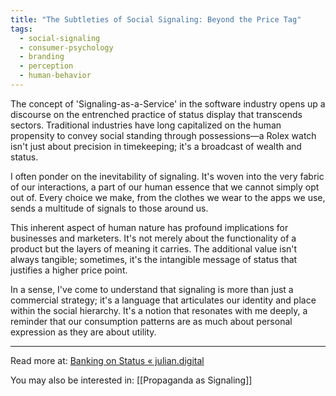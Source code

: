 ```yaml
---
title: "The Subtleties of Social Signaling: Beyond the Price Tag"
tags:
  - social-signaling
  - consumer-psychology
  - branding
  - perception
  - human-behavior
---
```

The concept of 'Signaling-as-a-Service' in the software industry opens up a discourse on the entrenched practice of status display that transcends sectors. Traditional industries have long capitalized on the human propensity to convey social standing through possessions—a Rolex watch isn't just about precision in timekeeping; it's a broadcast of wealth and status.

I often ponder on the inevitability of signaling. It's woven into the very fabric of our interactions, a part of our human essence that we cannot simply opt out of. Every choice we make, from the clothes we wear to the apps we use, sends a multitude of signals to those around us.

This inherent aspect of human nature has profound implications for businesses and marketers. It's not merely about the functionality of a product but the layers of meaning it carries. The additional value isn't always tangible; sometimes, it's the intangible message of status that justifies a higher price point.

In a sense, I've come to understand that signaling is more than just a commercial strategy; it's a language that articulates our identity and place within the social hierarchy. It's a notion that resonates with me deeply, a reminder that our consumption patterns are as much about personal expression as they are about utility.

----

Read more at: [Banking on Status « julian.digital](https://julian.digital/2020/12/03/banking-on-status/)

You may also be interested in: [[Propaganda as Signaling]]